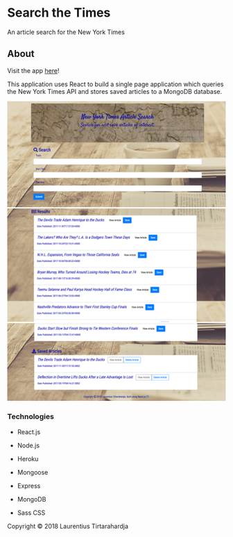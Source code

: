 # Search the Times

An article search for the New York Times

## About

Visit the app [here](https://searchthenytimes.herokuapp.com/)!

This application uses React to build a single page application which queries the New York Times API and stores saved articles to a MongoDB database.

![preview1](/previewimages/search.png)
![preview2](/previewimages/results.png)
![preview3](/previewimages/saved.png)

### Technologies

* React.js

* Node.js

* Heroku

* Mongoose

* Express

* MongoDB

* Sass CSS

Copyright &copy; 2018 Laurentius Tirtarahardja
